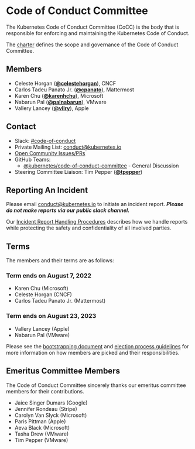 <!---
This is an autogenerated file!

Please do not edit this file directly, but instead make changes to the
sigs.yaml file in the project root.

To understand how this file is generated, see https://git.k8s.io/community/generator/README.md
--->
# Code of Conduct Committee

The Kubernetes Code of Conduct Committee (CoCC) is the body that is responsible for enforcing and maintaining the Kubernetes Code of Conduct.

The [charter](charter.md) defines the scope and governance of the Code of Conduct Committee.

## Members

* Celeste Horgan (**[@celestehorgan](https://github.com/celestehorgan)**), CNCF
* Carlos Tadeu Panato Jr. (**[@cpanato](https://github.com/cpanato)**), Mattermost
* Karen Chu (**[@karenhchu](https://github.com/karenhchu)**), Microsoft
* Nabarun Pal (**[@palnabarun](https://github.com/palnabarun)**), VMware
* Vallery Lancey (**[@vllry](https://github.com/vllry)**), Apple

## Contact
- Slack: [#code-of-conduct](https://kubernetes.slack.com/messages/code-of-conduct)
- Private Mailing List: conduct@kubernetes.io
- [Open Community Issues/PRs](https://github.com/kubernetes/community/labels/committee%2Fcode-of-conduct)
- GitHub Teams:
    - [@kubernetes/code-of-conduct-committee](https://github.com/orgs/kubernetes/teams/code-of-conduct-committee) - General Discussion
- Steering Committee Liaison: Tim Pepper (**[@tpepper](https://github.com/tpepper)**)

[subproject-definition]: https://github.com/kubernetes/community/blob/master/governance.md#subprojects
<!-- BEGIN CUSTOM CONTENT -->

## Reporting An Incident

Please email conduct@kubernetes.io to initiate an incident report. **_Please do not make reports via our public slack channel._**

Our [Incident Report Handling Procedures](incident-process.md) describes how we handle reports while protecting the safety and confidentiality of all involved parties.

## Terms

The members and their terms are as follows:

### Term ends on August 7, 2022

- Karen Chu (Microsoft)
- Celeste Horgan (CNCF)
- Carlos Tadeu Panato Jr. (Mattermost)

### Term ends on August 23, 2023

- Vallery Lancey (Apple)
- Nabarun Pal (VMware)

Please see the [bootstrapping document](./bootstrapping-process.md) and [election process guidelines](election.md) for more information on how members are picked and their responsibilities.

## Emeritus Committee Members

The Code of Conduct Committee sincerely thanks our emeritus committee members for their contributions.

- Jaice Singer Dumars (Google)
- Jennifer Rondeau (Stripe)
- Carolyn Van Slyck (Microsoft)
- Paris Pittman (Apple)
- Aeva Black (Microsoft)
- Tasha Drew (VMware)
- Tim Pepper (VMware)

<!-- END CUSTOM CONTENT -->
